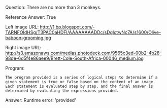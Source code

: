 Question: There are no more than 3 monkeys.

Reference Answer: True

Left image URL: http://1.bp.blogspot.com/-TARNFOIdHSg/T3PAC0aHDFI/AAAAAAAADDc/sDgIctwNc7A/s1600/Olive-baboon-grooming.jpg

Right image URL: http://s3.amazonaws.com/medias.photodeck.com/9565c3ed-00b2-4b28-98de-6d5f4e86aee9/Brett-Cole-South-Africa-00046_medium.jpg

Program:

```
The program provided is a series of logical steps to determine if a given statement is true or false based on the content of an image. Each statement is evaluated step by step, and the final answer is determined by evaluating the expressions provided.
```
Answer: Runtime error: 'provided'

